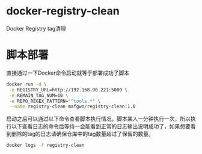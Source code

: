 # docker-registry-clean
Docker Registry tag清理

# 脚本部署
直接通过一下Docker命令启动就等于部署成功了脚本
```bash
docker run -d \
 -e REGISTRY_URL=http://192.168.90.221:5000 \
 -e REMAIN_TAG_NUM=10 \
 -e REPO_REGEX_PATTERN="^tools.*" \
 --name registry-clean mafgwo/registry-clean:1.0
```

启动之后可以通过以下命令查看脚本执行情况，脚本某人一分钟执行一次，所以执行以下查看日志的命令后等待一会能看到正常的日志输出说明成功了，如果想要看到删除的tag的日志请确保仓库中的tag数量超过了保留的数量。
```bash
docker logs -f registry-clean
```
